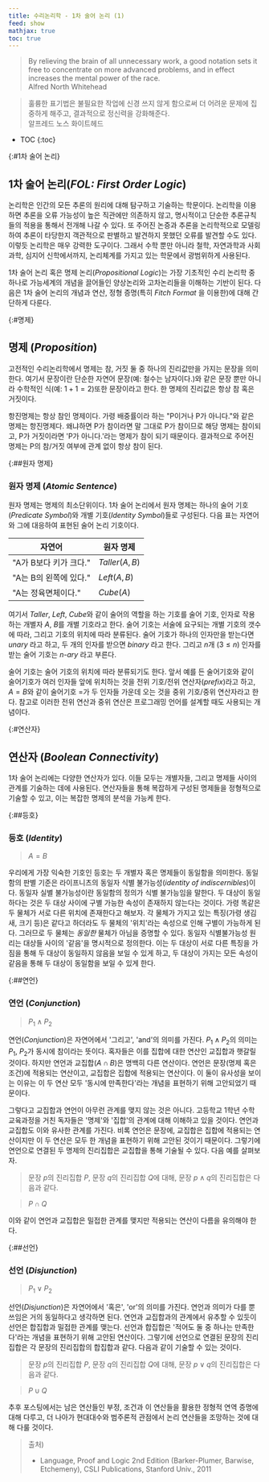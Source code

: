 ```yaml
---
title: 수리논리학 - 1차 술어 논리 (1)
feed: show
mathjax: true
toc: true
---
```


> By relieving the brain of all unnecessary work, a good notation sets it free to concentrate on more advanced problems, and in effect increases the mental power of the race. \
> Alfred North Whitehead

> 훌륭한 표기법은 불필요한 작업에 신경 쓰지 않게 함으로써 더 어려운 문제에 집중하게 해주고, 결과적으로 정신력을 강화해준다. \
> 알프레드 노스 화이트헤드


* TOC
{:toc}

{:#1차 술어 논리}
## 1차 술어 논리(_FOL: First Order Logic_)
논리학은 인간의 모든 추론의 원리에 대해 탐구하고 기술하는 학문이다. 논리학을 이용하면 추론을 오류 가능성이 높은 직관에만 의존하지 않고, 명시적이고 단순한 추론규칙들의 적용을 통해서 전개해 나갈 수 있다. 또 주어진 논증과 추론을 논리학적으로 모델링하여 추론이 타당한지 객관적으로 판별하고 발견하지 못했던 오류를 발견할 수도 있다. 이렇듯 논리학은 매우 강력한 도구이다. 그래서 수학 뿐만 아니라 철학, 자연과학과 사회과학, 심지어 신학에서까지, 논리체계를 가지고 있는 학문에서 광범위하게 사용된다. 

1차 술어 논리 혹은 명제 논리(_Propositional Logic_)는 가장 기초적인 수리 논리학 중 하나로 가능세계의 개념을 끌어들인 양상논리와 고차논리들을 이해하는 기반이 된다. 다음은 1차 술어 논리의 개념과 연산, 정형 증명(특히 _Fitch Format_ 을 이용한)에 대해 간단하게 다룬다.

{:#명제}
## 명제 (_Proposition_)
고전적인 수리논리학에서 명제는 참, 거짓 둘 중 하나의 진리값만을 가지는 문장을 의미한다. 여기서 문장이란 단순한 자연어 문장(예: 철수는 남자이다.)와 같은 문장 뿐만 아니라 수학적인 식(예: $1 + 1 = 2$)또한 문장이라고 한다. 한 명제의 진리값은 항상 참 혹은 거짓이다.

항진명제는 항상 참인 명제이다. 가령 배중률이라 하는 "P이거나 P가 아니다."와 같은 명제는 항진명제다. 왜냐하면 P가 참이라면 말 그대로 P가 참이므로 해당 명제는 참이되고, P가 거짓이라면 'P가 아니다.'라는 명제가 참이 되기 때문이다. 결과적으로 주어진 명제는 P의 참/거짓 여부에 관계 없이 항상 참이 된다. 

{:##원자 명제}
### 원자 명제 (_Atomic Sentence_)
원자 명제는 명제의 최소단위이다. 1차 술어 논리에서 원자 명제는 하나의 술어 기호(_Predicate Symbol_)와 개별 기호(_Identity Symbol_)들로 구성된다. 다음 표는 자연어와 그에 대응하여 표현된 술어 논리 기호이다.  

| 자연어 | 원자 명제 |
|-|-|
| "A가 B보다 키가 크다." | $Taller(A, B)$ |
| "A는 B의 왼쪽에 있다." | $Left(A, B)$ |
| "A는 정육면체이다." | $Cube(A)$ |

여기서 $Taller$, $Left$, $Cube$와 같이 술어의 역할을 하는 기호를 술어 기호, 인자로 작용하는 개별자 $A$, $B$를 개별 기호라고 한다. 술어 기호는 서술에 요구되는 개별 기호의 갯수에 따라, 그리고 기호의 위치에 따라 분류된다. 술어 기호가 하나의 인자만을 받는다면 _unary_ 라고 하고, 두 개의 인자를 받으면 _binary_ 라고 한다. 그리고 $n$개 ($3 \leq n$) 인자를 받는 술어 기호는 _n-ary_ 라고 부른다.
 
술어 기호는 술어 기호의 위치에 따라 분류되기도 한다. 앞서 예를 든 술어기호와 같이 술어기호가 여러 인자들 앞에 위치하는 것을 전위 기호/전위 연산자(_prefix_)라고 하고, $A = B$와 같이 술어기호 $=$가 두 인자들 가운데 오는 것을 중위 기호/중위 연산자라고 한다. 참고로 이러한 전위 연산과 중위 연산은 프로그래밍 언어를 설계할 때도 사용되는 개념이다.

{:#연산자}
## 연산자 (_Boolean Connectivity_)
1차 술어 논리에는 다양한 연산자가 있다. 이들 모두는 개별자들, 그리고 명제들 사이의 관계를 기술하는 데에 사용된다. 연산자들을 통해 복잡하게 구성된 명제들을 정형적으로 기술할 수 있고, 이는 복잡한 명제의 분석을 가능케 한다.

{:##등호}
### 등호 (_Identity_)
> $A = B$

우리에게 가장 익숙한 기호인 등호는 두 개별자 혹은 명제들이 동일함을 의미한다. 동일함의 판별 기준은 라이프니츠의 동일자 식별 불가능성(_identity of indiscernibles_)이다. 동일자 실별 불가능성이란 동일함의 정의가 식별 불가능임을 말한다. 두 대상이 동일하다는 것은 두 대상 사이에 구별 가능한 속성이 존재하지 않는다는 것이다. 가령 똑같은 두 물체가 서로 다른 위치에 존재한다고 해보자. 각 물체가 가지고 있는 특징(가령 생김새, 크기 등)은 같다고 하더라도 두 물체의 '위치'라는 속성으로 인해 구별이 가능하게 된다. 그러므로 두 물체는 _동일한_ 물체가 아님을 증명할 수 있다. 동일자 식별불가능성 원리는 대상들 사이의 '같음'을 명시적으로 정의한다. 이는 두 대상이 서로 다른 특징을 가짐을 통해 두 대상이 동일하지 않음을 보일 수 있게 하고, 두 대상이 가지는 모든 속성이 같음을 통해 두 대상이 동일함을 보일 수 있게 한다.

{:##연언}
### 연언 (_Conjunction_)
> $P_1 \land P_2$

연언(_Conjunction_)은 자연어에서 '그리고', 'and'의 의미를 가진다. $P_1 \land P_2$의 의미는 $P_1$, $P_2$가 동시에 참이라는 뜻이다. 혹자들은 이를 집합에 대한 연산인 교집합과 햇갈릴 것이다. 하지만 연언과 교집합($A \cap B$)은 명백히 다른 연산이다. 연언은 문장(명제 혹은 조건)에 적용되는 연산이고, 교집합은 집합에 적용되는 연산이다. 이 둘이 유사성을 보이는 이유는 이 두 연산 모두 '동시에 만족한다'라는 개념을 표현하기 위해 고안되었기 때문이다.

그렇다고 교집합과 연언이 아무런 관계를 맺지 않는 것은 아니다. 고등학교 1학년 수학 교육과정을 거친 독자들은 '명제'와 '집합'의 관계에 대해 이해하고 있을 것이다. 연언과 교집합도 이와 유사한 관계를 가진다. 비록 연언은 문장에, 교집합은 집합에 적용되는 연산이지만 이 두 연산은 모두 한 개념을 표현하기 위해 고안된 것이기 때문이다. 그렇기에 연언으로 연결된 두 명제의 진리집합은 교집합을 통해 기술될 수 있다. 다음 예를 살펴보자.

> 문장 $p$의 진리집합 $P$, 문장 $q$의 진리집합 $Q$에 대해, 
> 문장 $p \land q$의 진리집합은 다음과 같다.

> $P \cap Q$

이와 같이 연언과 교집합은 밀접한 관계를 맺지만 적용되는 연산이 다름을 유의해야 한다.

{:##선언}
### 선언 (_Disjunction_)
> $P_1 \lor P_2$

선언(_Disjunction_)은 자연어에서 '혹은', 'or'의 의미를 가진다. 연언과 의미가 다를 뿐 쓰임은 거의 동일하다고 생각하면 된다. 연언과 교집합과의 관계에서 유추할 수 있듯이 선언은 합집합과 밀접한 관계를 맺는다. 선언과 합집합은 '적어도 둘 중 하나는 만족한다'라는 개념을 표현하기 위해 고안된 연산이다. 그렇기에 선언으로 연결된 문장의 진리집합은 각 문장의 진리집합의 합집합과 같다. 다음과 같이 기술할 수 있는 것이다.

> 문장 $p$의 진리집합 $P$, 문장 $q$의 진리집합 $Q$에 대해, 
> 문장 $p \lor q$의 진리집합은 다음과 같다.

> $P \cup Q$

추후 포스팅에서는 남은 연산들인 부정, 조건과 이 연산들을 활용한 정형적 연역 증명에 대해 다루고, 더 나아가 현대대수와 범주론적 관점에서 논리 연산들을 조망하는 것에 대해 다룰 것이다.

> 출처)   
> - Language, Proof and Logic 2nd Edition (Barker-Plumer, Barwise, Etchemeny), CSLI Publications, Stanford Univ., 2011